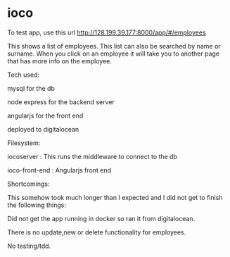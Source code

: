 # ioco

To test app, use this url http://128.199.39.177:8000/app/#/employees

This shows a list of employees.  This list can also be searched by name or surname.
When you click on an employee it will take you to another page that has more info on the employee.



Tech used:


mysql for the db


node express for the backend server


angularjs for the front end


deployed to digitalocean



Filesystem:


iocoserver : This runs the middleware to connect to the db


ioco-front-end : Angularjs front end




Shortcomings:

This somehow took much longer than I expected and I did not get to finish the following things:


Did not get the app running in docker so ran it from digitalocean.


There is no update,new or delete functionality for employees.


No testing/tdd.


